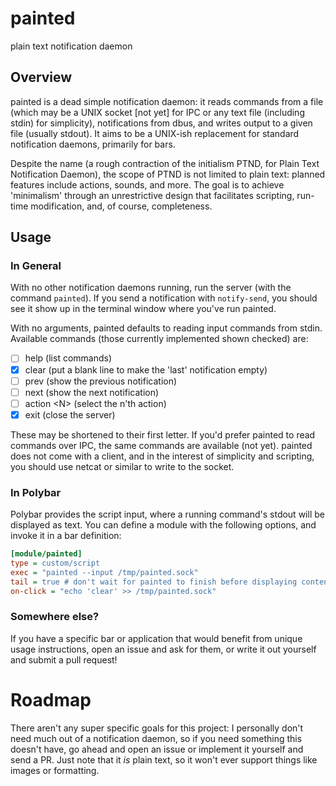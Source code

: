 # painted
plain text notification daemon

## Overview
painted is a dead simple notification daemon: it reads commands from a file
(which may be a UNIX socket [not yet] for IPC or any text file (including stdin)
for simplicity), notifications from dbus, and writes output to a given file
(usually stdout). It aims to be a UNIX-ish replacement for standard notification
daemons, primarily for bars.

Despite the name (a rough contraction of the initialism PTND, for Plain Text
Notification Daemon), the scope of PTND is not limited to plain text: planned
features include actions, sounds, and more. The goal is to achieve 'minimalism'
through an unrestrictive design that facilitates scripting, run-time
modification, and, of course, completeness.

## Usage

### In General
With no other notification daemons running, run the server (with the command
`painted`). If you send a notification with `notify-send`, you should see it
show up in the terminal window where you've run painted.

With no arguments, painted defaults to reading input commands from stdin.
Available commands (those currently implemented shown checked) are:

-   [ ] help (list commands)
-   [x] clear (put a blank line to make the \'last\' notification empty)
-   [ ] prev (show the previous notification)
-   [ ] next (show the next notification)
-   [ ] action \<N> (select the n\'th action)
-   [x] exit (close the server)

These may be shortened to their first letter. If you'd prefer painted to read
commands over IPC, the same commands are available (not yet). painted does not
come with a client, and in the interest of simplicity and scripting, you should
use netcat or similar to write to the socket.

### In Polybar
Polybar provides the script input, where a running command's stdout will be
displayed as text. You can define a module with the following options, and
invoke it in a bar definition:

```ini
[module/painted]
type = custom/script
exec = "painted --input /tmp/painted.sock"
tail = true # don't wait for painted to finish before displaying content.
on-click = "echo 'clear' >> /tmp/painted.sock"
```

### Somewhere else?

If you have a specific bar or application that would benefit from unique
usage instructions, open an issue and ask for them, or write it out
yourself and submit a pull request!

# Roadmap

There aren\'t any super specific goals for this project: I personally
don\'t need much out of a notification daemon, so if you need something
this doesn\'t have, go ahead and open an issue or implement it yourself
and send a PR. Just note that it *is* plain text, so it won\'t ever
support things like images or formatting.
